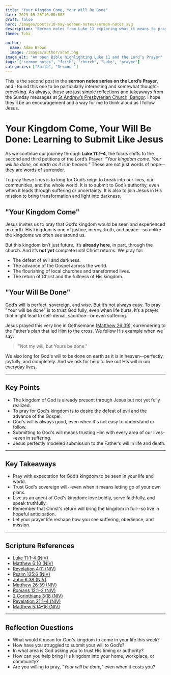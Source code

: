 ```yaml
---
title: "Your Kingdom Come, Your Will Be Done"
date: 2025-05-25T10:00:00Z
draft: false
hero: /images/posts/18-may-sermon-notes/sermon-notes.svg
description: "Sermon notes from Luke 11 exploring what it means to pray 'Your Kingdom come, Your will be done'--and how that prayer reshapes our lives, hopes, and obedience."
theme: Toha

author:
  name: Adam Brown
  image: /images/author/adam.png
image_alt: "An open Bible highlighting Luke 11 and the Lord’s Prayer"
tags: ["sermon notes", "faith", "church", "Luke", "prayer"]
categories: ["Faith", "Sermons"]
---
```


This is the second post in the **sermon notes series on the Lord’s Prayer**, and I found this one to be particularly interesting and somewhat thought-provoking. As always, these are just simple reflections and takeaways from the Sunday messages at [St Andrew’s Presbyterian Church, Bangor](https://standrewsbangor.org.uk). I hope they’ll be an encouragement and a way for me to think aloud as I follow Jesus.

# Your Kingdom Come, Your Will Be Done: Learning to Submit Like Jesus

As we continue our journey through **Luke 11:1–4**, the focus shifts to the second and third petitions of the Lord’s Prayer: *"Your kingdom come. Your will be done, on earth as it is in heaven."* These are not just words of hope--they are words of surrender.

To pray these lines is to long for God’s reign to break into our lives, our communities, and the whole world. It is to submit to God’s authority, even when it leads through suffering or uncertainty. It is also to join Jesus in His mission to bring transformation and light into darkness.

## "Your Kingdom Come"

Jesus invites us to pray that God’s kingdom would be seen and experienced on earth. His kingdom is one of justice, mercy, truth, and peace--so unlike the kingdoms we often see around us.

But this kingdom isn’t just future. It’s **already here**, in part, through the church. And it’s **not yet** complete until Christ returns. We pray for:
- The defeat of evil and darkness.
- The advance of the Gospel across the world.
- The flourishing of local churches and transformed lives.
- The return of Christ and the fullness of His kingdom.

## "Your Will Be Done"

God’s will is perfect, sovereign, and wise. But it’s not always easy. To pray "Your will be done" is to trust God fully, even when life hurts. It’s a prayer that might lead to self-denial, sacrifice--or even suffering.

Jesus prayed this very line in Gethsemane ([Matthew 26:39](https://www.biblegateway.com/passage/?search=Matthew+26%3A39&version=NIV)), surrendering to the Father’s plan that led Him to the cross. We follow His example when we say:  
> "Not my will, but Yours be done."

We also long for God's will to be done on earth as it is in heaven--perfectly, joyfully, and completely. And we ask for help to live out His will in our everyday lives.

---

## Key Points
- The kingdom of God is already present through Jesus but not yet fully realized.
- To pray for God's kingdom is to desire the defeat of evil and the advance of the Gospel.
- God's will is always good, even when it's not easy to understand or follow.
- Submitting to God's will means trusting Him with every area of our lives--even in suffering.
- Jesus perfectly modeled submission to the Father’s will in life and death.

---

## Key Takeaways
- Pray with expectation for God’s kingdom to be seen in your life and world.
- Trust God's sovereign will--even when it means letting go of your own plans.
- Live as an agent of God's kingdom: love boldly, serve faithfully, and speak truthfully.
- Remember that Christ's return will bring the kingdom in full--so live in hopeful anticipation.
- Let your prayer life reshape how you see suffering, obedience, and mission.

---

## Scripture References
- [Luke 11:1–4 (NIV)](https://www.biblegateway.com/passage/?search=Luke+11%3A1-4&version=NIV)  
- [Matthew 6:10 (NIV)](https://www.biblegateway.com/passage/?search=Matthew+6%3A10&version=NIV)  
- [Revelation 4:11 (NIV)](https://www.biblegateway.com/passage/?search=Revelation+4%3A11&version=NIV)  
- [Psalm 135:6 (NIV)](https://www.biblegateway.com/passage/?search=Psalm+135%3A6&version=NIV)  
- [John 6:38 (NIV)](https://www.biblegateway.com/passage/?search=John+6%3A38&version=NIV)  
- [Matthew 26:39 (NIV)](https://www.biblegateway.com/passage/?search=Matthew+26%3A39&version=NIV)  
- [Romans 12:1–2 (NIV)](https://www.biblegateway.com/passage/?search=Romans+12%3A1-2&version=NIV)  
- [2 Corinthians 3:18 (NIV)](https://www.biblegateway.com/passage/?search=2+Corinthians+3%3A18&version=NIV)  
- [Revelation 21:1–4 (NIV)](https://www.biblegateway.com/passage/?search=Revelation+21%3A1-4&version=NIV)  
- [Matthew 5:14–16 (NIV)](https://www.biblegateway.com/passage/?search=Matthew+5%3A14-16&version=NIV)

---

## Reflection Questions
- What would it mean for God's kingdom to come in your life this week?
- How have you struggled to submit your will to God’s?
- In what area is God asking you to trust His timing or authority?
- How can you help bring His kingdom into your home, workplace, or community?
- Are you willing to pray, *"Your will be done,"* even when it costs you?
